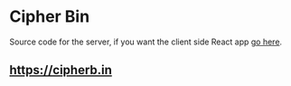 # Cipher Bin
Source code for the server, if you want the client side React app [go here](https://github.com/bradford-hamilton/cipher-bin-client).

## https://cipherb.in
